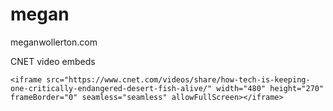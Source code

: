 # megan
meganwollerton.com


CNET video embeds

```
<iframe src="https://www.cnet.com/videos/share/how-tech-is-keeping-one-critically-endangered-desert-fish-alive/" width="480" height="270" frameBorder="0" seamless="seamless" allowFullScreen></iframe>
```